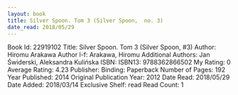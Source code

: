 ```yaml
---
layout: book
title: Silver Spoon. Tom 3 (Silver Spoon,  no. 3)
date_read: 2018/05/29
---
```


Book Id: 22919102
Title: Silver Spoon. Tom 3 (Silver Spoon, #3)
Author: Hiromu Arakawa
Author l-f: Arakawa, Hiromu
Additional Authors: Jan Świderski, Aleksandra Kulińska
ISBN: 
ISBN13: 9788362866502
My Rating: 0
Average Rating: 4.23
Publisher: 
Binding: Paperback
Number of Pages: 192
Year Published: 2014
Original Publication Year: 2012
Date Read: 2018/05/29
Date Added: 2018/03/14
Exclusive Shelf: read
Read Count: 1

